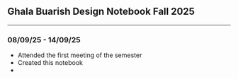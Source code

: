 Ghala Buarish Design Notebook Fall 2025
-
---
### 08/09/25 - 14/09/25
- Attended the first meeting of the semester
- Created this notebook 
- 
